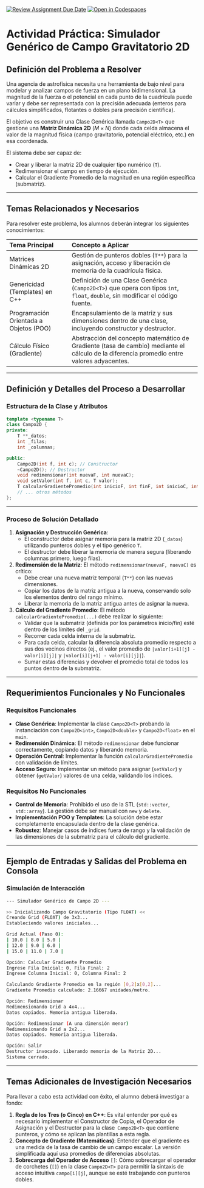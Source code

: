[![Review Assignment Due Date](https://classroom.github.com/assets/deadline-readme-button-22041afd0340ce965d47ae6ef1cefeee28c7c493a6346c4f15d667ab976d596c.svg)](https://classroom.github.com/a/0yFiWenz)
[![Open in Codespaces](https://classroom.github.com/assets/launch-codespace-2972f46106e565e64193e422d61a12cf1da4916b45550586e14ef0a7c637dd04.svg)](https://classroom.github.com/open-in-codespaces?assignment_repo_id=21108165)
# Actividad Práctica: Simulador Genérico de Campo Gravitatorio 2D

## Definición del Problema a Resolver

Una agencia de astrofísica necesita una herramienta de bajo nivel para modelar y analizar campos de fuerza en un plano bidimensional. La magnitud de la fuerza o el potencial en cada punto de la cuadrícula puede variar y debe ser representada con la precisión adecuada (enteros para cálculos simplificados, flotantes o dobles para precisión científica).

El objetivo es construir una Clase Genérica llamada `Campo2D<T>` que gestione una **Matriz Dinámica 2D** ($M \times N$) donde cada celda almacena el valor de la magnitud física (campo gravitatorio, potencial eléctrico, etc.) en esa coordenada.

El sistema debe ser capaz de:

* Crear y liberar la matriz 2D de cualquier tipo numérico (`T`).
* Redimensionar el campo en tiempo de ejecución.
* Calcular el Gradiente Promedio de la magnitud en una región específica (submatriz).

---

## Temas Relacionados y Necesarios

Para resolver este problema, los alumnos deberán integrar los siguientes conocimientos:

| Tema Principal                                | Concepto a Aplicar                                                                                                                                                                                             |
| :-------------------------------------------- | :-------------------------------------------------------------------------------------------------------------------------------------------------------------------------------------------------------------- |
| Matrices Dinámicas 2D                         | Gestión de punteros dobles (`T**`) para la asignación, acceso y liberación de memoria de la cuadrícula física.                                                                                                  |
| Genericidad (Templates) en C++                | Definición de una Clase Genérica (`Campo2D<T>`) que opera con tipos `int`, `float`, `double`, sin modificar el código fuente.                                                                                  |
| Programación Orientada a Objetos (POO)        | Encapsulamiento de la matriz y sus dimensiones dentro de una clase, incluyendo constructor y destructor.                                                                                                        |
| Cálculo Físico (Gradiente)                    | Abstracción del concepto matemático de Gradiente (tasa de cambio) mediante el cálculo de la diferencia promedio entre valores adyacentes.|

---

## Definición y Detalles del Proceso a Desarrollar

### Estructura de la Clase y Atributos

```C++
template <typename T>
class Campo2D {
private:
    T **_datos;
    int _filas;
    int _columnas;

public:
    Campo2D(int f, int c); // Constructor
    ~Campo2D(); // Destructor
    void redimensionar(int nuevaF, int nuevaC);
    void setValor(int f, int c, T valor);
    T calcularGradientePromedio(int inicioF, int finF, int inicioC, int finC);
    // ... otros métodos
};
```

---

### Proceso de Solución Detallado

1. **Asignación y Destrucción Genérica**:
    * El constructor debe asignar memoria para la matriz 2D (`_datos`) utilizando punteros dobles y el tipo genérico `T`.
    * El destructor debe liberar la memoria de manera segura (liberando columnas primero, luego filas).
2. **Redimensión de la Matriz**: El método `redimensionar(nuevaF, nuevaC)` es crítico:
    * Debe crear una nueva matriz temporal (`T**`) con las nuevas dimensiones.
    * Copiar los datos de la matriz antigua a la nueva, conservando solo los elementos dentro del rango mínimo.
    * Liberar la memoria de la matriz antigua antes de asignar la nueva.
3. **Cálculo del Gradiente Promedio**: El método `calcularGradientePromedio(...)` debe realizar lo siguiente:
    * Validar que la submatriz (definida por los parámetros inicio/fin) esté dentro de los límites del `_grid`.
    * Recorrer cada celda interna de la submatriz.
    * Para cada celda, calcular la diferencia absoluta promedio respecto a sus dos vecinos directos (ej., el valor promedio de `|valor[i+1][j] - valor[i][j]|` y `|valor[i][j+1] - valor[i][j]|`).
    * Sumar estas diferencias y devolver el promedio total de todos los puntos dentro de la submatriz.

---

## Requerimientos Funcionales y No Funcionales

### Requisitos Funcionales

* **Clase Genérica**: Implementar la clase `Campo2D<T>` probando la instanciación con `Campo2D<int>`, `Campo2D<double>`  y `Campo2D<float>` en el `main`.
* **Redimensión Dinámica**: El método `redimensionar` debe funcionar correctamente, copiando datos y liberando memoria.
* **Operación Central**: Implementar la función `calcularGradientePromedio` con validación de límites.
* **Acceso Seguro**: Implementar un método para asignar (`setValor`) y obtener (`getValor`) valores de una celda, validando los índices.

### Requisitos No Funcionales

* **Control de Memoria**: Prohibido el uso de la STL (`std::vector`, `std::array`). La gestión debe ser manual con `new` y `delete`.
* **Implementación POO y Templates**: La solución debe estar completamente encapsulada dentro de la clase genérica.
* **Robustez**: Manejar casos de índices fuera de rango y la validación de las dimensiones de la submatriz para el cálculo del gradiente.

---

## Ejemplo de Entradas y Salidas del Problema en Consola

### Simulación de Interacción


```bash
--- Simulador Genérico de Campo 2D ---

>> Inicializando Campo Gravitatorio (Tipo FLOAT) <<
Creando Grid (FLOAT) de 3x3...
Estableciendo valores iniciales...

Grid Actual (Paso 0):
| 10.0 | 8.0 | 5.0 |
| 12.0 | 9.0 | 6.0 |
| 15.0 | 11.0 | 7.0 |

Opción: Calcular Gradiente Promedio
Ingrese Fila Inicial: 0, Fila Final: 2
Ingrese Columna Inicial: 0, Columna Final: 2

Calculando Gradiente Promedio en la región [0,2]x[0,2]...
Gradiente Promedio calculado: 2.16667 unidades/metro.

Opción: Redimensionar
Redimensionando Grid a 4x4...
Datos copiados. Memoria antigua liberada.

Opción: Redimensionar (A una dimensión menor)
Redimensionando Grid a 2x2...
Datos copiados. Memoria antigua liberada.

Opción: Salir
Destructor invocado. Liberando memoria de la Matriz 2D...
Sistema cerrado.
```

---

## Temas Adicionales de Investigación Necesarios

Para llevar a cabo esta actividad con éxito, el alumno deberá investigar a fondo:

1. **Regla de los Tres (o Cinco) en C++**: Es vital entender por qué es necesario implementar el Constructor de Copia, el Operador de Asignación y el Destructor para la clase` Campo2D<T>` que contiene punteros, y cómo se aplican las plantillas a esta regla.
2. **Concepto de Gradiente (Matemáticas)**: Entender que el gradiente es una medida de la tasa de cambio de un campo escalar. La versión simplificada aquí usa promedios de diferencias absolutas.
3. **Sobrecarga del Operador de Acceso** `[]`: Cómo sobrecargar el operador de corchetes (`[]`) en la clase `Campo2D<T>` para permitir la sintaxis de acceso intuitiva `campo[i][j]`, aunque se esté trabajando con punteros dobles.
